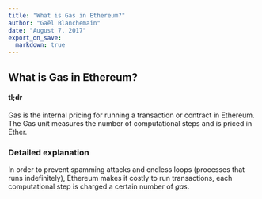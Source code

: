 ```yaml
---
title: "What is Gas in Ethereum?"
author: "Gaël Blanchemain"
date: "August 7, 2017"
export_on_save:
  markdown: true
---
```

##  What is Gas in Ethereum?

####  tl;dr
Gas is the internal pricing for running a transaction or contract in Ethereum. The Gas unit measures the number of computational steps and is priced in Ether.

###  Detailed explanation
In order to prevent spamming attacks and endless loops (processes that runs indefinitely), Ethereum makes it costly to run transactions, each computational step is charged a certain number of _gas_.
